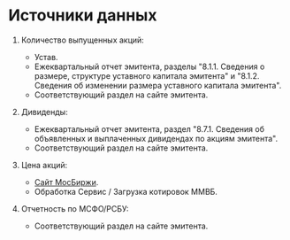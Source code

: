 # Источники данных

1. Количество выпущенных акций: 
    * Устав.
    * Ежеквартальный отчет эмитента, разделы "8.1.1. Сведения о размере, структуре уставного капитала эмитента" и "8.1.2. Сведения об изменении размера уставного капитала эмитента".
    * Соответствующий раздел на сайте эмитента.
     
2. Дивиденды:
    * Ежеквартальный отчет эмитента, раздел "8.7.1. Сведения об объявленных и выплаченных дивидендах по акциям эмитента".
    * Соответствующий раздел на сайте эмитента.
    
3. Цена акций:
    * [Сайт МосБиржи](https://www.moex.com/).
    * Обработка Сервис / Загрузка котировок ММВБ.
    
4. Отчетность по МСФО/РСБУ:
    * Соответствующий раздел на сайте эмитента.